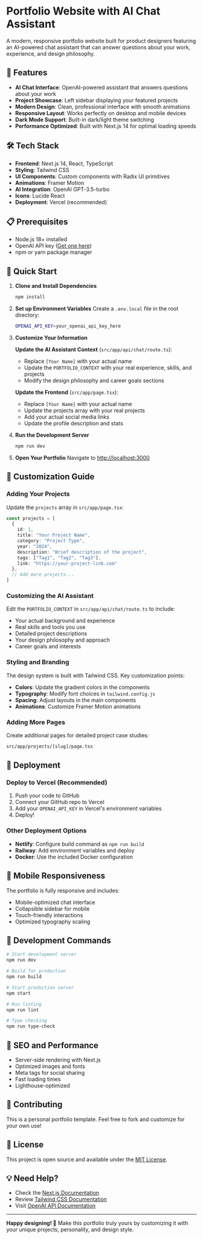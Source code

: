 # Portfolio Website with AI Chat Assistant

A modern, responsive portfolio website built for product designers featuring an AI-powered chat assistant that can answer questions about your work, experience, and design philosophy.

## 🚀 Features

- **AI Chat Interface**: OpenAI-powered assistant that answers questions about your work
- **Project Showcase**: Left sidebar displaying your featured projects
- **Modern Design**: Clean, professional interface with smooth animations
- **Responsive Layout**: Works perfectly on desktop and mobile devices
- **Dark Mode Support**: Built-in dark/light theme switching
- **Performance Optimized**: Built with Next.js 14 for optimal loading speeds

## 🛠️ Tech Stack

- **Frontend**: Next.js 14, React, TypeScript
- **Styling**: Tailwind CSS
- **UI Components**: Custom components with Radix UI primitives
- **Animations**: Framer Motion
- **AI Integration**: OpenAI GPT-3.5-turbo
- **Icons**: Lucide React
- **Deployment**: Vercel (recommended)

## 📋 Prerequisites

- Node.js 18+ installed
- OpenAI API key ([Get one here](https://platform.openai.com/api-keys))
- npm or yarn package manager

## 🚀 Quick Start

1. **Clone and Install Dependencies**
   ```bash
   npm install
   ```

2. **Set up Environment Variables**
   Create a `.env.local` file in the root directory:
   ```bash
   OPENAI_API_KEY=your_openai_api_key_here
   ```

3. **Customize Your Information**
   
   **Update the AI Assistant Context** (`src/app/api/chat/route.ts`):
   - Replace `[Your Name]` with your actual name
   - Update the `PORTFOLIO_CONTEXT` with your real experience, skills, and projects
   - Modify the design philosophy and career goals sections

   **Update the Frontend** (`src/app/page.tsx`):
   - Replace `[Your Name]` with your actual name
   - Update the projects array with your real projects
   - Add your actual social media links
   - Update the profile description and stats

4. **Run the Development Server**
   ```bash
   npm run dev
   ```

5. **Open Your Portfolio**
   Navigate to [http://localhost:3000](http://localhost:3000)

## 🎨 Customization Guide

### Adding Your Projects

Update the `projects` array in `src/app/page.tsx`:

```typescript
const projects = [
  {
    id: 1,
    title: "Your Project Name",
    category: "Project Type",
    year: "2024",
    description: "Brief description of the project",
    tags: ["Tag1", "Tag2", "Tag3"],
    link: "https://your-project-link.com"
  },
  // Add more projects...
]
```

### Customizing the AI Assistant

Edit the `PORTFOLIO_CONTEXT` in `src/app/api/chat/route.ts` to include:
- Your actual background and experience
- Real skills and tools you use
- Detailed project descriptions
- Your design philosophy and approach
- Career goals and interests

### Styling and Branding

The design system is built with Tailwind CSS. Key customization points:

- **Colors**: Update the gradient colors in the components
- **Typography**: Modify font choices in `tailwind.config.js`
- **Spacing**: Adjust layouts in the main components
- **Animations**: Customize Framer Motion animations

### Adding More Pages

Create additional pages for detailed project case studies:

```bash
src/app/projects/[slug]/page.tsx
```

## 🚀 Deployment

### Deploy to Vercel (Recommended)

1. Push your code to GitHub
2. Connect your GitHub repo to Vercel
3. Add your `OPENAI_API_KEY` in Vercel's environment variables
4. Deploy!

### Other Deployment Options

- **Netlify**: Configure build command as `npm run build`
- **Railway**: Add environment variables and deploy
- **Docker**: Use the included Docker configuration

## 📱 Mobile Responsiveness

The portfolio is fully responsive and includes:
- Mobile-optimized chat interface
- Collapsible sidebar for mobile
- Touch-friendly interactions
- Optimized typography scaling

## 🔧 Development Commands

```bash
# Start development server
npm run dev

# Build for production
npm run build

# Start production server
npm start

# Run linting
npm run lint

# Type checking
npm run type-check
```

## 🎯 SEO and Performance

- Server-side rendering with Next.js
- Optimized images and fonts
- Meta tags for social sharing
- Fast loading times
- Lighthouse-optimized

## 🤝 Contributing

This is a personal portfolio template. Feel free to fork and customize for your own use!

## 📄 License

This project is open source and available under the [MIT License](LICENSE).

## 💡 Need Help?

- Check the [Next.js Documentation](https://nextjs.org/docs)
- Review [Tailwind CSS Documentation](https://tailwindcss.com/docs)
- Visit [OpenAI API Documentation](https://platform.openai.com/docs)

---

**Happy designing! 🎨** Make this portfolio truly yours by customizing it with your unique projects, personality, and design style.
